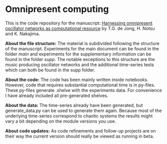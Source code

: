 # Omnipresent computing

This is the code repository for the manuscript: [Harnessing omnipresent oscillator networks as computational resource](https://arxiv.org/abs/2502.04818) by T.G. de Jong, H. Notsu and K. Nakajima. 

**About the file structure:** The material is subdivided following the structure of the manuscript. Experiments for the main document can be found in the folder _main_ and experiments for the supplementary information can be found in the folder _supp_. The notable exceptions to this structure are the music producing oscillator networks and the additional time-series tests which can both be found in the supp folder.

**About the code:** The code has been mainly written inside notebooks. However, code that requires substantial computational time is in py-files. These py-files generate .shelve with the experiments data. For convenience I have already included all pre-generated shelves.     

**About the data:** The time-series already have been generated, but generate_data.py can be used to generate them again. Because most of the underlying time-series correspond to chaotic systems the results might vary a bit depending on the module versions you use. 

**About code updates:** As code refinements and follow-up projects are on their way the current version should really be viewed as running in beta.

